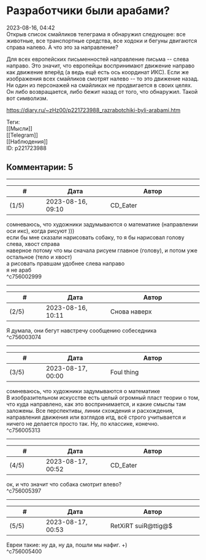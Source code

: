 Разработчики были арабами?
==========================

  
2023-08-16, 04:42  
 Открыв список смайликов телеграма я обнаружил следующее: все животные, все транспортные средства, все ходоки и бегуны двигаются справа налево. А что это за направление?   
   
 Для всех европейских письменностей направление письма -- слева направо. Это значит, что европейцы воспринимают движение направо как движение вперёд (а ведь ещё есть ось координат ИКС). Если же изображения всех смайликов смотрят налево -- то это движение назад. Ни один из персонажей на смайликах не продвигается в своих целях. Он либо возвращается, либо бежит назад от того, что обнаружил. Такой вот символизм.   
  
<https://diary.ru/~zHz00/p221723988_razrabotchiki-byli-arabami.htm>  
  
Теги:  
[[Мысли]]  
[[Telegram]]  
[[Наблюдения]]  
ID: p221723988  


Комментарии: 5
--------------

  


---



|         #         |              Дата              |                     Автор                     |           ID           |
| --- | --- | --- | --- |
| (1/5) | 2023-08-16, 09:10 | CD\_Eater | c756002999 |

  
 сомневаюсь, что художники задумываются о математике (направлении оси икс), когда рисуют )))   
 если бы мне сказали нарисовать собаку, то я бы нарисовал голову слева, хвост справа   
 наверное потому что мы сначала рисуем главное (голову), и потом уже остальное (тело и хвост)   
 а рисовать правшам удобнее слева направо   
 я не араб   
 ^c756002999

---



|         #         |              Дата              |                     Автор                     |           ID           |
| --- | --- | --- | --- |
| (2/5) | 2023-08-16, 10:11 | Снова наверх | c756003074 |

  
 Я думала, они бегут навстречу сообщению собеседника   
 ^c756003074

---



|         #         |              Дата              |                     Автор                     |           ID           |
| --- | --- | --- | --- |
| (3/5) | 2023-08-17, 00:00 | Foul thing | c756005313 |

  
  сомневаюсь, что художники задумываются о математике    
 В изобразительном искусстве есть целый огромный пласт теории о том, что куда направлено, как это воспринимается, и какие смыслы там заложены. Все перспективы, линии схождения и расхождения, направления движения или взглядов итд, всё строго учитывается и ничего не делается просто так. Ну, по классике, конечно.   
 ^c756005313

---



|         #         |              Дата              |                     Автор                     |           ID           |
| --- | --- | --- | --- |
| (4/5) | 2023-08-17, 00:52 | CD\_Eater | c756005397 |

  
 ок, и что значит что собака смотрит влево?   
 ^c756005397

---



|         #         |              Дата              |                     Автор                     |           ID           |
| --- | --- | --- | --- |
| (5/5) | 2023-08-17, 00:53 | RetXiRT suiR@ttig@$ | c756005400 |

  
 Евреи такие: ну да, ну да, пошли мы нафиг. +)   
 ^c756005400